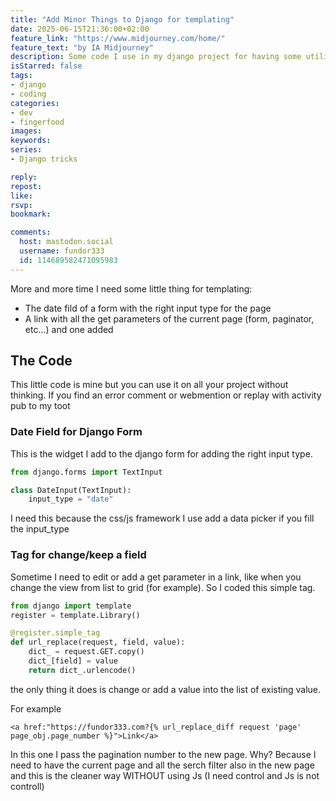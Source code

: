 ```yaml
---
title: "Add Minor Things to Django for templating"
date: 2025-06-15T21:36:00+02:00
feature_link: "https://www.midjourney.com/home/"
feature_text: "by IA Midjourney"
description: Some code I use in my django project for having some utility
isStarred: false
tags:
- django
- coding
categories:
- dev
- fingerfood
images:
keywords:
series:
- Django tricks

reply:
repost:
like:
rsvp:
bookmark:

comments:
  host: mastodon.social
  username: fundor333
  id: 114689582471095983
---
```


More and more time I need some little thing for templating:

- The date fild of a form with the right input type for the page
- A link with all the get parameters of the current page (form, paginator, etc...) and one added


## The Code

This little code is mine but you can use it on all your project without thinking. If you find an error comment or webmention or replay with activity pub to my toot

### Date Field for Django Form

This is the widget I add to the django form for adding the right input type.

``` python
from django.forms import TextInput

class DateInput(TextInput):
    input_type = "date"
```

I need this because the css/js framework I use add a data picker if you fill the input_type

### Tag for change/keep a field

Sometime I need to edit or add a get parameter in a link, like when you change the view from list to grid (for example).
So I coded this simple tag.

``` python
from django import template
register = template.Library()

@register.simple_tag
def url_replace(request, field, value):
    dict_ = request.GET.copy()
    dict_[field] = value
    return dict_.urlencode()
```

the only thing it does is change or add a value into the list of existing value.

For example

``` jinja
<a href:"https://fundor333.com?{% url_replace_diff request 'page' page_obj.page_number %}">Link</a>
```

In this one I pass the pagination number to the new page. Why? Because I need to have the current page and all the serch filter also in the new page and this is the cleaner way WITHOUT using Js (I need control and Js is not controll)
